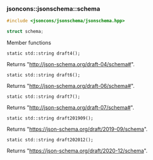 ### jsoncons::jsonschema::schema

```cpp
#include <jsoncons/jsonschema/jsonschema.hpp>

struct schema;
```

Member functions

    static std::string draft4();
Returns "http://json-schema.org/draft-04/schema#".

    static std::string draft6();
Returns "http://json-schema.org/draft-06/schema#".

    static std::string draft7();
Returns "http://json-schema.org/draft-07/schema#".

    static std::string draft201909();
Returns "https://json-schema.org/draft/2019-09/schema".

    static std::string draft202012(); 
Returns "https://json-schema.org/draft/2020-12/schema".

